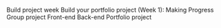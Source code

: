 Build project week
Build your portfolio project (Week 1): Making Progress
Group project
Front-end
Back-end
Portfolio project

